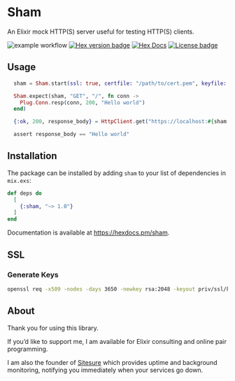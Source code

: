 # Sham

An Elixir mock HTTP(S) server useful for testing HTTP(S) clients.

![example workflow](https://github.com/andrewtimberlake/sham/actions/workflows/main.yml/badge.svg)
[![Hex version badge](https://img.shields.io/hexpm/v/sham.svg)](https://hex.pm/packages/sham)
[![Hex Docs](https://img.shields.io/badge/hex-docs-lightgreen.svg)](https://hexdocs.pm/sham/)
[![License badge](https://img.shields.io/hexpm/l/sham.svg)](https://github.com/andrewtimberlake/sham/blob/master/LICENSE)

## Usage

```elixir
  sham = Sham.start(ssl: true, certfile: "/path/to/cert.pem", keyfile: "/path/to/key.pem")

  Sham.expect(sham, "GET", "/", fn conn ->
    Plug.Conn.resp(conn, 200, "Hello world")
  end)

  {:ok, 200, response_body} = HttpClient.get("https://localhost:#{sham.port}")

  assert response_body == "Hello world"
```

## Installation

The package can be installed by adding `sham` to your list of dependencies in `mix.exs`:

```elixir
def deps do
  [
    {:sham, "~> 1.0"}
  ]
end
```

Documentation is available at <https://hexdocs.pm/sham>.

## SSL

### Generate Keys

```bash
openssl req -x509 -nodes -days 3650 -newkey rsa:2048 -keyout priv/ssl/key.pem -out priv/ssl/cert.pem
```

## About

Thank you for using this library.

If you’d like to support me, I am available for Elixir consulting and online pair programming.

I am also the founder of [Sitesure](https://sitesure.net) which provides uptime and background monitoring, notifying you immediately when your services go down.
